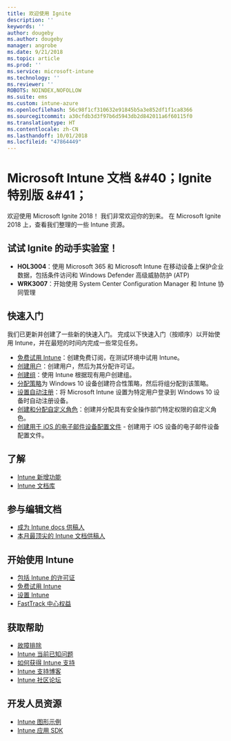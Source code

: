 ```yaml
---
title: 欢迎使用 Ignite
description: ''
keywords: ''
author: dougeby
ms.author: dougeby
manager: angrobe
ms.date: 9/21/2018
ms.topic: article
ms.prod: ''
ms.service: microsoft-intune
ms.technology: ''
ms.reviewer: ''
ROBOTS: NOINDEX,NOFOLLOW
ms.suite: ems
ms.custom: intune-azure
ms.openlocfilehash: 56c98f1cf310632e91845b5a3e852df1f1ca8366
ms.sourcegitcommit: a30cfdb3d3f97b6d5943db2d842011a6f60115f0
ms.translationtype: HT
ms.contentlocale: zh-CN
ms.lasthandoff: 10/01/2018
ms.locfileid: "47864449"
---
```

# <a name="microsoft-intune-documentation-40ignite-special-edition41"></a>Microsoft Intune 文档 &#40；Ignite 特别版 &#41；
欢迎使用 Microsoft Ignite 2018！ 我们非常欢迎你的到来。 在 Microsoft Ignite 2018 上，查看我们整理的一些 Intune 资源。

## <a name="try-our-hands-on-labs-at-ignite"></a>试试 Ignite 的动手实验室！
- **HOL3004**：使用 Microsoft 365 和 Microsoft Intune 在移动设备上保护企业数据，包括条件访问和 Windows Defender 高级威胁防护 (ATP)
- **WRK3007**：开始使用 System Center Configuration Manager 和 Intune 协同管理

## <a name="quickstarts"></a>快速入门
我们已更新并创建了一些新的快速入门。 完成以下快速入门（按顺序）以开始使用 Intune，并在最短的时间内完成一些常见任务。

- [免费试用 Intune](free-trial-sign-up.md)：创建免费订阅，在测试环境中试用 Intune。    
- [创建用户](quickstart-create-user.md)：创建用户，然后为其分配许可证。
- [创建组](quickstart-create-group.md)：使用 Intune 根据现有用户创建组。
- [分配策略](get-started-policies.md)为 Windows 10 设备创建符合性策略，然后将组分配到该策略。
- [设置自动注册](quickstart-setup-auto-enrollment.md)：将 Microsoft Intune 设置为特定用户登录到 Windows 10 设备时自动注册设备。
- [创建和分配自定义角色](quickstart-create-custom-role.md)：创建并分配具有安全操作部门特定权限的自定义角色。 
- [创建用于 iOS 的电子邮件设备配置文件](quickstart-email-profile.md) - 创建用于 iOS 设备的电子邮件设备配置文件。

## <a name="learn"></a>了解
- [Intune 新增功能](whats-new.md)
- [Intune 文档库](https://docs.microsoft.com/intune/)

## <a name="contribute-to-docs"></a>参与编辑文档
- [成为 Intune docs 供稿人](https://github.com/MicrosoftDocs/IntuneDocs/blob/master/README.md)  
- [本月最顶尖的 Intune 文档供稿人](https://github.com/MicrosoftDocs/IntuneDocs/graphs/contributors?from=2018-10-01&to=2018-10-31&type=c)  

## <a name="start-using-intune"></a>开始使用 Intune
- [包括 Intune 的许可证](licenses.md)
- [免费试用 Intune](free-trial-sign-up.md)
- [设置 Intune](setup-steps.md)
- [FastTrack 中心权益](https://docs.microsoft.com/enterprise-mobility-security/Solutions/enterprise-mobility-fasttrack-program)

## <a name="get-help"></a>获取帮助
- [故障排除](help-desk-operators.md)
- [Intune 当前已知问题](known-issues.md)
- [如何获得 Intune 支持](get-support.md)
- [Intune 支持博客](https://blogs.technet.microsoft.com/intunesupport/)
- [Intune 社区论坛](https://techcommunity.microsoft.com/t5/Enterprise-Mobility-Security/ct-p/EMS)

## <a name="developer-resources"></a>开发人员资源
- [Intune 图形示例](https://github.com/microsoftgraph/powershell-intune-samples)
- [Intune 应用 SDK](app-sdk-get-started.md)
